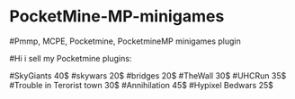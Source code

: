 # PocketMine-MP-minigames
#Pmmp, MCPE, Pocketmine, PocketmineMP minigames plugin


#Hi i sell my Pocketmine plugins:

#SkyGiants   40$
#skywars     20$
#bridges     20$
#TheWall     30$
#UHCRun      35$
#Trouble in Terorist town  30$
#Annihilation  45$
#Hypixel Bedwars    25$


